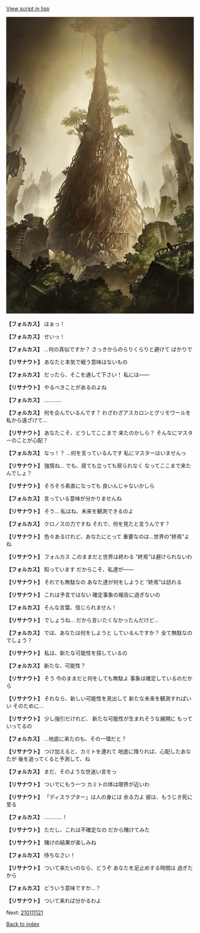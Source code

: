 [View script in lisp](../scripts/210111110.txt)

![in_underground_world.png](../images/backgrounds/in_underground_world.png)

**【フォルカス】**
はぁっ！

**【フォルカス】**
せいっ！

**【フォルカス】**
…何の真似ですか？
さっきからのらりくらりと避けて
ばかりで

**【リサナウト】**
あなたと本気で戦う意味はないもの

**【フォルカス】**
だったら、そこを通して下さい！
私には――

**【リサナウト】**
やるべきことがあるのよね

**【フォルカス】**
…………

**【フォルカス】**
何を企んでいるんです？
わざわざアスカロンとグリモワールを
私から遠ざけて…

**【リサナウト】**
あなたこそ、どうしてここまで
来たのかしら？
そんなにマスターのことが心配？

**【フォルカス】**
なっ！？
…何を言っているんです
私にマスターはいませんっ

**【リサナウト】**
強情ね…
でも、居ても立っても居られなく
なってここまで来たんでしょ？

**【リサナウト】**
そろそろ素直になっても
良いんじゃないかしら

**【フォルカス】**
言っている意味が分かりませんね

**【リサナウト】**
そう…
私はね、未来を観測できるのよ

**【フォルカス】**
クロノスの力ですね
それで、何を見たと言うんです？

**【リサナウト】**
色々あるけれど、あなたにとって
重要なのは…世界の“終焉”よね

**【リサナウト】**
フォルカス
このままだと世界は終わる
“終焉”は避けられないわ

**【フォルカス】**
知っています
だからこそ、私達が――

**【リサナウト】**
それでも無駄なの
あなた達が何をしようと
“終焉”は訪れる

**【リサナウト】**
これは予言ではない
確定事象の報告に過ぎないの

**【フォルカス】**
そんな言葉、信じられません！

**【リサナウト】**
でしょうね…
だから言いたくなかったんだけど…

**【フォルカス】**
では、あなたは何をしようと
しているんですか？
全て無駄なのでしょう？

**【リサナウト】**
私は、新たな可能性を探しているの

**【フォルカス】**
新たな、可能性？

**【リサナウト】**
そう
今のままだと何をしても無駄よ
事象は確定しているのだから

**【リサナウト】**
それなら、新しい可能性を見出して
新たな未来を観測すればいい
そのために…

**【リサナウト】**
少し強引だけれど、
新たな可能性が生まれそうな展開に
もっていってるの

**【フォルカス】**
…地底に来たのも、その一環だと？

**【リサナウト】**
つけ加えると、カミトを連れて
地底に降りれば、心配したあなたが
後を追ってくると予測して、ね

**【フォルカス】**
まだ、そのような世迷い言をっ

**【リサナウト】**
ついでにもう一つ
カミトの体は限界が近いわ

**【リサナウト】**
「ディスラプター」は人の身には
余る力よ
彼は、もうじき死に至る

**【フォルカス】**
…………！

**【リサナウト】**
ただし、これは不確定なの
だから賭けてみた

**【リサナウト】**
賭けの結果が楽しみね

**【フォルカス】**
待ちなさい！

**【リサナウト】**
ついて来たいのなら、どうぞ
あなたを足止めする時間は
過ぎたから

**【フォルカス】**
どういう意味ですか…？

**【リサナウト】**
ついて来れば分かるわよ

Next: [210111121](210111121.md)

[Back to index](index.md)
